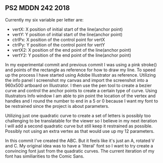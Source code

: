 ## PS2 MDDN 242 2018
 
 Currently my six variable per letter are:
  - vertX: X position of initial start of the line(anchor point)
  - vertY: Y position of initial start of the line(anchor point)
  - ctrlPx: X position of the control point for vertX
  - ctrlPy: Y position of the control point for vertY
  - vertX2: X position of the end point of the line(anchor point)
  - vertY2: Y position of the end point of the line(anchor point)

  In my experimental commit and previous commit I was using a pink stroke() and points of the rectangle as reference for how to draw my line. To speed up the process I have started using Adobe Illustrator as reference. Utilizing the info panel I screenshot my canvas and import the screenshot into a 960x500 artboard on Illustrator. I then use the pen tool to create a bezier curve and control the anchor points to create a certain type of curve. Using Illustrators Info window I am able to pin point the location of the vertex and handles and I round the number to end in a 5 or 0 because I want my font to be restrained since the project is about parameters.

  Utilizing just one quadratic curve to create a set of letters is possibly too challenging to be translatable for the viewer so I believe in my next iteration I will add a second quadratic curve but still keep it restrained as possible. Possibly not using an extra vertex as that would use up my 12 parameters.

  In this commit I've created the ABC. But it feels like it's just an A, rotated V and C. My original idea was to have a 'literal' font so I want to try create a convincing font just from the quadratic curves. The current iteration of my font has similiarities to the Comic Sans.